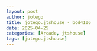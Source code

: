 ```yaml
---
layout: post
author: jotego
title: jotego.jtshouse - bcd4106
date: 2025-04-25
categories: [Arcade, jtshouse]
tags: [jotego.jtshouse]
---
```


